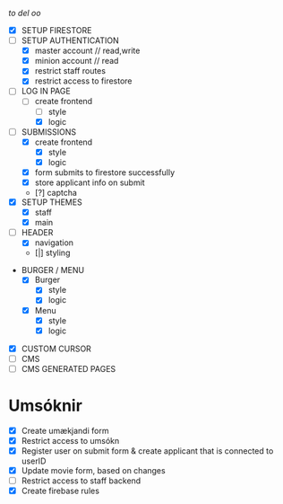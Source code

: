 _to del oo_

- [x] SETUP FIRESTORE
- [ ] SETUP AUTHENTICATION
  - [x] master account // read,write
  - [x] minion account // read
  - [x] restrict staff routes
  - [x] restrict access to firestore
- [ ] LOG IN PAGE
  - [ ] create frontend
    - [ ] style
    - [x] logic
- [ ] SUBMISSIONS
  - [x] create frontend
    - [x] style
    - [x] logic
  - [x] form submits to firestore successfully
  - [x] store applicant info on submit
  - [?] captcha
- [x] SETUP THEMES
  - [x] staff
  - [x] main
- [ ] HEADER
  - [x] navigation
  - [|] styling
- BURGER / MENU
  - [x] Burger
    - [x] style
    - [x] logic
  - [x] Menu
    - [x] style
    - [x] logic
- [x] CUSTOM CURSOR
- [ ] CMS
- [ ] CMS GENERATED PAGES

# Umsóknir

- [x] Create umækjandi form
- [x] Restrict access to umsókn
- [x] Register user on submit form & create applicant that is connected to userID
- [x] Update movie form, based on changes 
- [ ] Restrict access to staff backend
- [x] Create firebase rules
